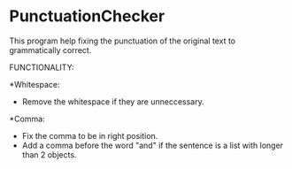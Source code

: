 # PunctuationChecker
This program help fixing the punctuation of the original text to grammatically correct.

FUNCTIONALITY:

*Whitespace:
- Remove the whitespace if they are unneccessary.

*Comma:
- Fix the comma to be in right position.
- Add a comma before the word "and" if the sentence is a list with longer than 2 objects.
